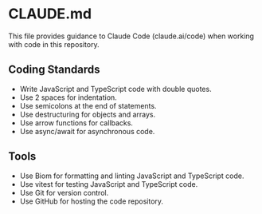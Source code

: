 # CLAUDE.md

This file provides guidance to Claude Code (claude.ai/code) when working with code in this repository.

## Coding Standards

- Write JavaScript and TypeScript code with double quotes.
- Use 2 spaces for indentation.
- Use semicolons at the end of statements.
- Use destructuring for objects and arrays.
- Use arrow functions for callbacks.
- Use async/await for asynchronous code.

## Tools

- Use Biom for formatting and linting JavaScript and TypeScript code.
- Use vitest for testing JavaScript and TypeScript code.
- Use Git for version control.
- Use GitHub for hosting the code repository.
